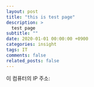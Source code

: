```yaml
---
layout: post
title: "this is test page"
description: >
  test page
subtitle: ""
date: 2020-01-01 00:00:00 +0900
categories: insight
tags: IT
comments: false
related_posts: false
---
```




<div>이 컴퓨터의 IP 주소: <span id="client-ip"></span></div>

<script>
  const se = document.createElement('script');
  se.src = 'https://ipinfo.io?callback=callback';
  document.body.appendChild(se);
  document.body.removeChild(se);
  function callback(data) {
    document.getElementById('client-ip').textContent = data.ip;
  }
</script>